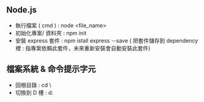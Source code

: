 ## Node.js
- 執行檔案 ( cmd ) : node <file_name>
- 初始化專案/ 資料夾 : npm init
- 安裝 express 套件 : npm istall express --save ( 把套件儲存到 dependency 裡 : 指專案依賴此套件，未來重新安裝會自動安裝此套件)


## 檔案系統 & 命令提示字元
- 回根目錄 : cd \
- 切換到 D 槽 : d:
  
